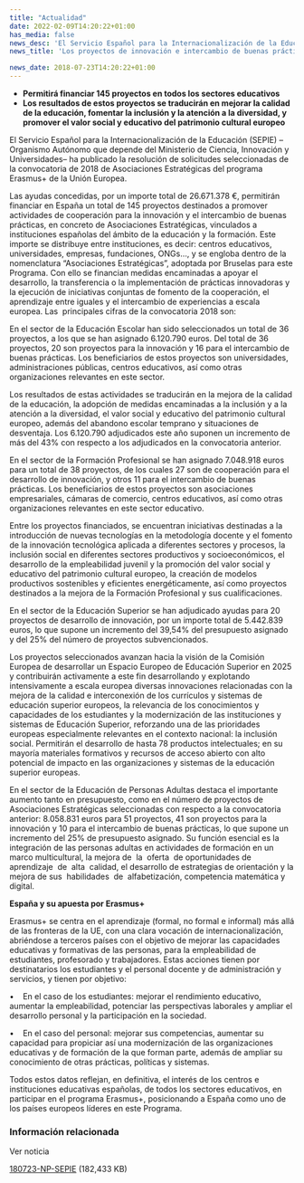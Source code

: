 ```yaml
---
title: "Actualidad"
date: 2022-02-09T14:20:22+01:00
has_media: false
news_desc: 'El Servicio Español para la Internacionalización de la Educación (SEPIE) –Organismo Autónomo que depende del Ministerio de Ciencia, Innovación y Universidades– ha publicado la resolución de solicitudes seleccionadas de la convocatoria de 2018 de Asociaciones Estratégicas del programa Erasmus+ de la Unión Europea.<b>Este contenido incluye:</b> <i class="fal fa-file-</a><i class="fas fa-external-link-alt"></i> </a><i class="fas fa-external-link-alt"></i>_icon"></i>'
news_title: 'Los proyectos de innovación e intercambio de buenas prácticas de Erasmus+ contarán con 26,7 millones'

news_date: 2018-07-23T14:20:22+01:00
---
```

<ul>
<li><b>Permitir&aacute; financiar 145 proyectos en todos los sectores educativos</li></b>
<li><b>Los resultados de estos proyectos se traducir&aacute;n en mejorar la calidad de la educaci&oacute;n, fomentar la inclusi&oacute;n y la atenci&oacute;n a la diversidad, y promover el valor social y educativo del patrimonio cultural europeo</li></b>
</ul>
<p>El Servicio Espa&ntilde;ol para la Internacionalizaci&oacute;n de la Educaci&oacute;n (SEPIE) &ndash;Organismo Aut&oacute;nomo que depende del Ministerio de Ciencia, Innovaci&oacute;n y Universidades&ndash; ha publicado la resoluci&oacute;n de solicitudes seleccionadas de la convocatoria de 2018 de Asociaciones Estrat&eacute;gicas del programa Erasmus+ de la Uni&oacute;n Europea.</p>
<p>Las ayudas concedidas, por un importe total de 26.671.378 &euro;, permitir&aacute;n financiar en Espa&ntilde;a un total de 145 proyectos destinados a promover actividades de cooperaci&oacute;n para la innovaci&oacute;n y el intercambio de buenas pr&aacute;cticas, en concreto de Asociaciones Estrat&eacute;gicas, vinculados a instituciones espa&ntilde;olas del &aacute;mbito de la educaci&oacute;n y la formaci&oacute;n. Este importe se distribuye entre instituciones, es decir: centros educativos, universidades, empresas, fundaciones, ONGs&hellip;, y se engloba dentro de la nomenclatura &ldquo;Asociaciones Estrat&eacute;gicas&rdquo;, adoptada por Bruselas para este Programa. Con ello se financian medidas encaminadas a apoyar el desarrollo, la transferencia o la implementaci&oacute;n de pr&aacute;cticas innovadoras y la ejecuci&oacute;n de iniciativas conjuntas de fomento de la cooperaci&oacute;n, el aprendizaje entre iguales y el intercambio de experiencias a escala europea. Las&nbsp; principales cifras de la convocatoria 2018 son:</p>
<p>En el sector de la Educaci&oacute;n Escolar han sido seleccionados un total de 36 proyectos, a los que se han asignado 6.120.790 euros. Del total de 36 proyectos, 20 son proyectos para la innovaci&oacute;n y 16 para el intercambio de buenas pr&aacute;cticas. Los beneficiarios de estos proyectos son universidades, administraciones p&uacute;blicas, centros educativos, as&iacute; como otras organizaciones relevantes en este sector.</p>
<p>Los resultados de estas actividades se traducir&aacute;n en la mejora de la calidad de la educaci&oacute;n, la adopci&oacute;n de medidas encaminadas a la inclusi&oacute;n y a la atenci&oacute;n a la diversidad, el valor social y educativo del patrimonio cultural europeo, adem&aacute;s del abandono escolar temprano y situaciones de desventaja. Los 6.120.790 adjudicados este a&ntilde;o suponen un incremento de m&aacute;s del 43% con respecto a los adjudicados en la convocatoria anterior.</p>
<p>En el sector de la Formaci&oacute;n Profesional se han asignado 7.048.918 euros para un total de 38 proyectos, de los cuales 27 son de cooperaci&oacute;n para el desarrollo de innovaci&oacute;n, y otros 11 para el intercambio de buenas pr&aacute;cticas. Los beneficiarios de estos proyectos son asociaciones empresariales, c&aacute;maras de comercio, centros educativos, as&iacute; como otras organizaciones relevantes en este sector educativo.</p>
<p>Entre los proyectos financiados, se encuentran iniciativas destinadas a la introducci&oacute;n de nuevas tecnolog&iacute;as en la metodolog&iacute;a docente y el fomento de la innovaci&oacute;n tecnol&oacute;gica aplicada a diferentes sectores y procesos, la inclusi&oacute;n social en diferentes sectores productivos y socioecon&oacute;micos, el desarrollo de la empleabilidad juvenil y la promoci&oacute;n del valor social y educativo del patrimonio cultural europeo, la creaci&oacute;n de modelos productivos sostenibles y eficientes energ&eacute;ticamente, as&iacute; como proyectos destinados a la mejora de la Formaci&oacute;n Profesional y sus cualificaciones.</p>
<p>En el sector de la Educaci&oacute;n Superior se han adjudicado ayudas para 20 proyectos de desarrollo de innovaci&oacute;n, por un importe total de 5.442.839 euros, lo que supone un incremento del 39,54% del presupuesto asignado y del 25% del n&uacute;mero de proyectos subvencionados.</p>
<p>Los proyectos seleccionados avanzan hacia la visi&oacute;n de la Comisi&oacute;n Europea de desarrollar un Espacio Europeo de Educaci&oacute;n Superior en 2025 y contribuir&aacute;n activamente a este fin desarrollando y explotando intensivamente a escala europea diversas innovaciones relacionadas con la mejora de la calidad e interconexi&oacute;n de los curr&iacute;culos y sistemas de educaci&oacute;n superior europeos, la relevancia de los conocimientos y capacidades de los estudiantes y la modernizaci&oacute;n de las instituciones y sistemas de Educaci&oacute;n Superior, reforzando una de las prioridades europeas especialmente relevantes en el contexto nacional: la inclusi&oacute;n social. Permitir&aacute;n el desarrollo de hasta 78 productos intelectuales; en su mayor&iacute;a materiales formativos y recursos de acceso abierto con alto potencial de impacto en las organizaciones y sistemas de la educaci&oacute;n superior europeas.</p>
<p>En el sector de la Educaci&oacute;n de Personas Adultas destaca el importante aumento tanto en presupuesto, como en el n&uacute;mero de proyectos de Asociaciones Estrat&eacute;gicas seleccionadas con respecto a la convocatoria anterior: 8.058.831 euros para 51 proyectos, 41 son proyectos para la innovaci&oacute;n y 10 para el intercambio de buenas pr&aacute;cticas, lo que supone un incremento del 25% de presupuesto asignado. Su funci&oacute;n esencial es la integraci&oacute;n de las personas adultas en actividades de formaci&oacute;n en un marco multicultural, la mejora de&nbsp; la&nbsp; oferta&nbsp; de oportunidades de&nbsp; aprendizaje&nbsp; de&nbsp; alta&nbsp; calidad, el desarrollo de estrategias de orientaci&oacute;n y la mejora de sus&nbsp; habilidades&nbsp; de&nbsp; alfabetizaci&oacute;n, competencia matem&aacute;tica y digital.</p>
<p><b>Espa&ntilde;a y su apuesta por Erasmus+</b></p>
<p>Erasmus+ se centra en el aprendizaje (formal, no formal e informal) m&aacute;s all&aacute; de las fronteras de la UE, con una clara vocaci&oacute;n de internacionalizaci&oacute;n, abri&eacute;ndose a terceros pa&iacute;ses con el objetivo de mejorar las capacidades educativas y formativas de las personas, para la empleabilidad de estudiantes, profesorado y trabajadores. Estas acciones tienen por destinatarios los estudiantes y el personal docente y de administraci&oacute;n y servicios, y tienen por objetivo:</p>
<p>&bull;&nbsp;&nbsp;&nbsp; En el caso de los estudiantes: mejorar el rendimiento educativo, aumentar la empleabilidad, potenciar las perspectivas laborales y ampliar el desarrollo personal y la participaci&oacute;n en la sociedad.</p>
<p>&bull;&nbsp;&nbsp;&nbsp; En el caso del personal: mejorar sus competencias, aumentar su capacidad para propiciar as&iacute; una modernizaci&oacute;n de las organizaciones educativas y de formaci&oacute;n de la que forman parte, adem&aacute;s de ampliar su conocimiento de otras pr&aacute;cticas, pol&iacute;ticas y sistemas.</p>
<p>Todos estos datos reflejan, en definitiva, el inter&eacute;s de los centros e instituciones educativas espa&ntilde;olas, de todos los sectores educativos, en participar en el programa Erasmus+, posicionando a Espa&ntilde;a como uno de los pa&iacute;ses europeos l&iacute;deres en este Programa.</p>
	<div class="row"> 
		<div class="col-12 box_card_title d-flex"> 
			<h3 class="title_separador"><i class="fas fa-download"></i>Información relacionada</h3> 
		</div> 
		<div class="col-lg-12 box_card"> <p>Ver noticia</p> 
		</div> 
		<div class="col-lg-12 cards_download_cnt">  
			<div class="row"> 
				<div class="download_card"> 
					<a class="card" href="{{<siteurl>}}documentos/PDF/news/180723-NP-SEPIE.pdf" target="_blank"> 
					<div class="card-header"> 
						   <i class="fal fa-download"></i> 
					</div> </a> 
					<div class="card-body"> 
						<p class="text_file"><a class="card" href="{{<siteurl>}}documentos/PDF/news/180723-NP-SEPIE.pdf" target="_blank">  
						<span class="tit">180723-NP-SEPIE</span></a> <i class="fal fa-file-_icon"></i>(182,433 KB)</p> 
					</div>
				</div> 		
			</div> 
		</div> 
	</div>
